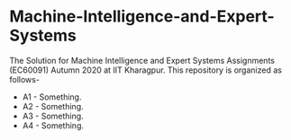 # Machine-Intelligence-and-Expert-Systems
The Solution for Machine Intelligence and Expert Systems Assignments (EC60091) Autumn 2020 at IIT Kharagpur. This repository is organized as follows-

- A1 - Something.
- A2 - Something.
- A3 - Something.
- A4 - Something.
